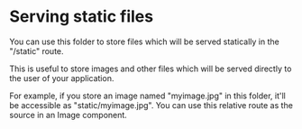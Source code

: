 # Serving static files

You can use this folder to store files which will be served statically in the "/static" route.

This is useful to store images and other files which will be served directly to the user of your application.

For example, if you store an image named "myimage.jpg" in this folder, it'll be accessible as "static/myimage.jpg".
You can use this relative route as the source in an Image component.
